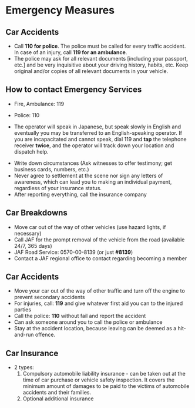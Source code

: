 # Emergency Measures

## Car Accidents

- Call **110 for police**. The police must be called for every traffic accident. In case of an injury, call **119 for an ambulance**.
- The police may ask for all relevant documents [including your passport, etc.] and be very inquisitive about your driving history, habits, etc. Keep original and/or copies of all relevant documents in your vehicle.

## How to contact Emergency Services

- Fire, Ambulance: 119
- Police: 110

- The operator will speak in Japanese, but speak slowly in English and eventually you may be transferred to an English-speaking operator. If you are incapacitated and cannot speak, dial 119 and **tap** the telephone receiver **twice**, and the operator will track down your location and dispatch help.

* Write down circumstances (Ask witnesses to offer testimony; get business cards, numbers, etc.)
* Never agree to settlement at the scene nor sign any letters of awareness, which can lead you to making an individual payment, regardless of your insurance status.
* After reporting everything, call the insurance company

## Car Breakdowns

- Move car out of the way of other vehicles (use hazard lights, if necessary)
- Call JAF for the prompt removal of the vehicle from the road (available 24/7, 365 days)
- JAF Road Service: 0570-00-8139 (or just **#8139**)
- Contact a JAF regional office to contact regarding becoming a member

## Car Accidents

- Move your car out of the way of other traffic and turn off the engine to prevent secondary accidents
- For injuries, call: **119** and give whatever first aid you can to the injured parties
- Call the police: **110** without fail and report the accident
- Can ask someone around you to call the police or ambulance
- Stay at the accident location, because leaving can be deemed as a hit-and-run offence.

## Car Insurance

- 2 types:
  1. Compulsory automobile liability insurance - can be taken out at the time of car purchase or vehicle safety inspection. It covers the minimum amount of damages to be paid to the victims of automobile accidents and their families.
  2. Optional additional insurance
